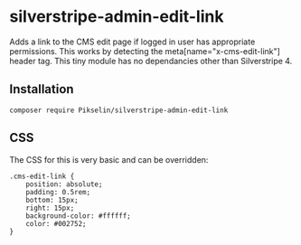 # silverstripe-admin-edit-link

Adds a link to the CMS edit page if logged in user has appropriate permissions. This works by detecting the meta[name="x-cms-edit-link"] header tag.
This tiny module has no dependancies other than Silverstripe 4.

## Installation
`composer require Pikselin/silverstripe-admin-edit-link`

## CSS
The CSS for this is very basic and can be overridden:
```
.cms-edit-link {
    position: absolute;
    padding: 0.5rem;
    bottom: 15px;
    right: 15px;
    background-color: #ffffff;
    color: #002752;
}
```
